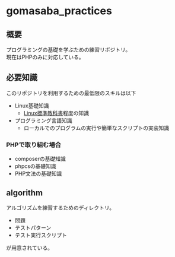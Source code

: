 # gomasaba_practices

## 概要
プログラミングの基礎を学ぶための練習リポジトリ。  
現在はPHPのみに対応している。

## 必要知識
このリポジトリを利用するための最低限のスキルは以下

- Linux基礎知識
  - [Linux標準教科書](https://linuc.org/textbooks/linux/)程度の知識
- プログラミング言語知識
  - ローカルでのプログラムの実行や簡単なスクリプトの実装知識

### PHPで取り組む場合

- composerの基礎知識
- phpcsの基礎知識
- PHP文法の基礎知識

## algorithm
アルゴリズムを練習するためのディレクトリ。

- 問題
- テストパターン
- テスト実行スクリプト

が用意されている。

